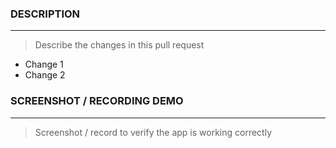 ### **DESCRIPTION**
---
> Describe the changes in this pull request
- Change 1
- Change 2

### **SCREENSHOT / RECORDING DEMO**
---
> Screenshot / record to verify the app is working correctly
